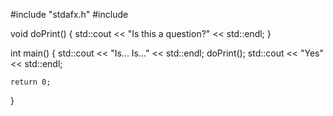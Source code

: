 #include "stdafx.h"
#include <iostream> 
 

void doPrint() 
{
    std::cout << "Is this a question?" << std::endl;
}
 

int main()
{
    std::cout << "Is... Is..." << std::endl;
    doPrint(); 
    std::cout << "Yes" << std::endl;
 
    return 0;
}
